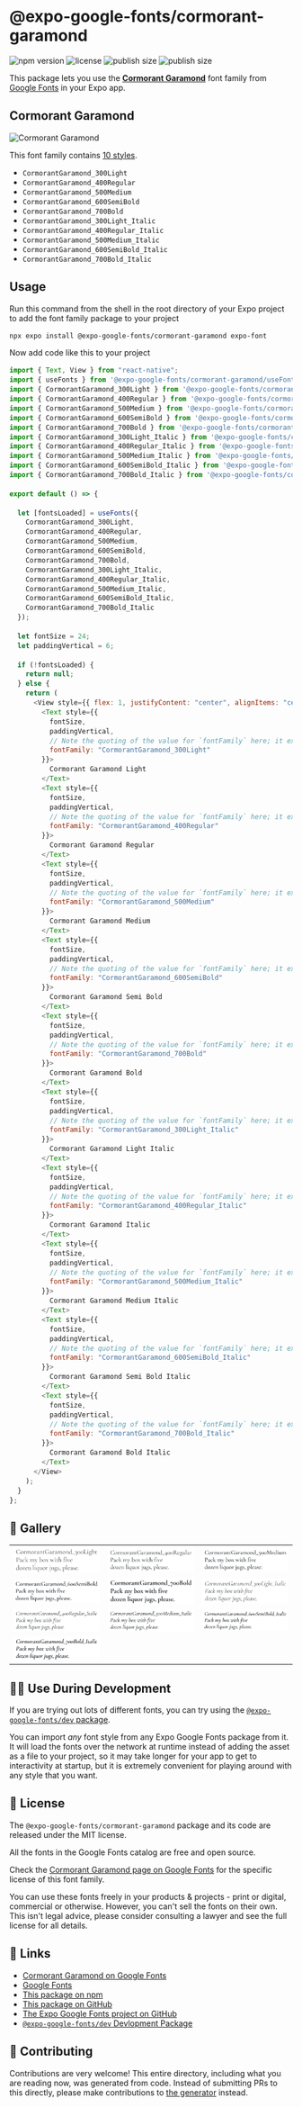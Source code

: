 # @expo-google-fonts/cormorant-garamond

![npm version](https://flat.badgen.net/npm/v/@expo-google-fonts/cormorant-garamond)
![license](https://flat.badgen.net/github/license/expo/google-fonts)
![publish size](https://flat.badgen.net/packagephobia/install/@expo-google-fonts/cormorant-garamond)
![publish size](https://flat.badgen.net/packagephobia/publish/@expo-google-fonts/cormorant-garamond)

This package lets you use the [**Cormorant Garamond**](https://fonts.google.com/specimen/Cormorant+Garamond) font family from [Google Fonts](https://fonts.google.com/) in your Expo app.

## Cormorant Garamond

![Cormorant Garamond](./font-family.png)

This font family contains [10 styles](#-gallery).

- `CormorantGaramond_300Light`
- `CormorantGaramond_400Regular`
- `CormorantGaramond_500Medium`
- `CormorantGaramond_600SemiBold`
- `CormorantGaramond_700Bold`
- `CormorantGaramond_300Light_Italic`
- `CormorantGaramond_400Regular_Italic`
- `CormorantGaramond_500Medium_Italic`
- `CormorantGaramond_600SemiBold_Italic`
- `CormorantGaramond_700Bold_Italic`

## Usage

Run this command from the shell in the root directory of your Expo project to add the font family package to your project

```sh
npx expo install @expo-google-fonts/cormorant-garamond expo-font
```

Now add code like this to your project

```js
import { Text, View } from "react-native";
import { useFonts } from '@expo-google-fonts/cormorant-garamond/useFonts';
import { CormorantGaramond_300Light } from '@expo-google-fonts/cormorant-garamond/300Light';
import { CormorantGaramond_400Regular } from '@expo-google-fonts/cormorant-garamond/400Regular';
import { CormorantGaramond_500Medium } from '@expo-google-fonts/cormorant-garamond/500Medium';
import { CormorantGaramond_600SemiBold } from '@expo-google-fonts/cormorant-garamond/600SemiBold';
import { CormorantGaramond_700Bold } from '@expo-google-fonts/cormorant-garamond/700Bold';
import { CormorantGaramond_300Light_Italic } from '@expo-google-fonts/cormorant-garamond/300Light_Italic';
import { CormorantGaramond_400Regular_Italic } from '@expo-google-fonts/cormorant-garamond/400Regular_Italic';
import { CormorantGaramond_500Medium_Italic } from '@expo-google-fonts/cormorant-garamond/500Medium_Italic';
import { CormorantGaramond_600SemiBold_Italic } from '@expo-google-fonts/cormorant-garamond/600SemiBold_Italic';
import { CormorantGaramond_700Bold_Italic } from '@expo-google-fonts/cormorant-garamond/700Bold_Italic';

export default () => {

  let [fontsLoaded] = useFonts({
    CormorantGaramond_300Light, 
    CormorantGaramond_400Regular, 
    CormorantGaramond_500Medium, 
    CormorantGaramond_600SemiBold, 
    CormorantGaramond_700Bold, 
    CormorantGaramond_300Light_Italic, 
    CormorantGaramond_400Regular_Italic, 
    CormorantGaramond_500Medium_Italic, 
    CormorantGaramond_600SemiBold_Italic, 
    CormorantGaramond_700Bold_Italic
  });

  let fontSize = 24;
  let paddingVertical = 6;

  if (!fontsLoaded) {
    return null;
  } else {
    return (
      <View style={{ flex: 1, justifyContent: "center", alignItems: "center" }}>
        <Text style={{
          fontSize,
          paddingVertical,
          // Note the quoting of the value for `fontFamily` here; it expects a string!
          fontFamily: "CormorantGaramond_300Light"
        }}>
          Cormorant Garamond Light
        </Text>
        <Text style={{
          fontSize,
          paddingVertical,
          // Note the quoting of the value for `fontFamily` here; it expects a string!
          fontFamily: "CormorantGaramond_400Regular"
        }}>
          Cormorant Garamond Regular
        </Text>
        <Text style={{
          fontSize,
          paddingVertical,
          // Note the quoting of the value for `fontFamily` here; it expects a string!
          fontFamily: "CormorantGaramond_500Medium"
        }}>
          Cormorant Garamond Medium
        </Text>
        <Text style={{
          fontSize,
          paddingVertical,
          // Note the quoting of the value for `fontFamily` here; it expects a string!
          fontFamily: "CormorantGaramond_600SemiBold"
        }}>
          Cormorant Garamond Semi Bold
        </Text>
        <Text style={{
          fontSize,
          paddingVertical,
          // Note the quoting of the value for `fontFamily` here; it expects a string!
          fontFamily: "CormorantGaramond_700Bold"
        }}>
          Cormorant Garamond Bold
        </Text>
        <Text style={{
          fontSize,
          paddingVertical,
          // Note the quoting of the value for `fontFamily` here; it expects a string!
          fontFamily: "CormorantGaramond_300Light_Italic"
        }}>
          Cormorant Garamond Light Italic
        </Text>
        <Text style={{
          fontSize,
          paddingVertical,
          // Note the quoting of the value for `fontFamily` here; it expects a string!
          fontFamily: "CormorantGaramond_400Regular_Italic"
        }}>
          Cormorant Garamond Italic
        </Text>
        <Text style={{
          fontSize,
          paddingVertical,
          // Note the quoting of the value for `fontFamily` here; it expects a string!
          fontFamily: "CormorantGaramond_500Medium_Italic"
        }}>
          Cormorant Garamond Medium Italic
        </Text>
        <Text style={{
          fontSize,
          paddingVertical,
          // Note the quoting of the value for `fontFamily` here; it expects a string!
          fontFamily: "CormorantGaramond_600SemiBold_Italic"
        }}>
          Cormorant Garamond Semi Bold Italic
        </Text>
        <Text style={{
          fontSize,
          paddingVertical,
          // Note the quoting of the value for `fontFamily` here; it expects a string!
          fontFamily: "CormorantGaramond_700Bold_Italic"
        }}>
          Cormorant Garamond Bold Italic
        </Text>
      </View>
    );
  }
};
```

## 🔡 Gallery


||||
|-|-|-|
|![CormorantGaramond_300Light](./300Light/CormorantGaramond_300Light.ttf.png)|![CormorantGaramond_400Regular](./400Regular/CormorantGaramond_400Regular.ttf.png)|![CormorantGaramond_500Medium](./500Medium/CormorantGaramond_500Medium.ttf.png)||
|![CormorantGaramond_600SemiBold](./600SemiBold/CormorantGaramond_600SemiBold.ttf.png)|![CormorantGaramond_700Bold](./700Bold/CormorantGaramond_700Bold.ttf.png)|![CormorantGaramond_300Light_Italic](./300Light_Italic/CormorantGaramond_300Light_Italic.ttf.png)||
|![CormorantGaramond_400Regular_Italic](./400Regular_Italic/CormorantGaramond_400Regular_Italic.ttf.png)|![CormorantGaramond_500Medium_Italic](./500Medium_Italic/CormorantGaramond_500Medium_Italic.ttf.png)|![CormorantGaramond_600SemiBold_Italic](./600SemiBold_Italic/CormorantGaramond_600SemiBold_Italic.ttf.png)||
|![CormorantGaramond_700Bold_Italic](./700Bold_Italic/CormorantGaramond_700Bold_Italic.ttf.png)||||


## 👩‍💻 Use During Development

If you are trying out lots of different fonts, you can try using the [`@expo-google-fonts/dev` package](https://github.com/expo/google-fonts/tree/master/font-packages/dev#readme).

You can import _any_ font style from any Expo Google Fonts package from it. It will load the fonts over the network at runtime instead of adding the asset as a file to your project, so it may take longer for your app to get to interactivity at startup, but it is extremely convenient for playing around with any style that you want.


## 📖 License

The `@expo-google-fonts/cormorant-garamond` package and its code are released under the MIT license.

All the fonts in the Google Fonts catalog are free and open source.

Check the [Cormorant Garamond page on Google Fonts](https://fonts.google.com/specimen/Cormorant+Garamond) for the specific license of this font family.

You can use these fonts freely in your products & projects - print or digital, commercial or otherwise. However, you can't sell the fonts on their own. This isn't legal advice, please consider consulting a lawyer and see the full license for all details.

## 🔗 Links

- [Cormorant Garamond on Google Fonts](https://fonts.google.com/specimen/Cormorant+Garamond)
- [Google Fonts](https://fonts.google.com/)
- [This package on npm](https://www.npmjs.com/package/@expo-google-fonts/cormorant-garamond)
- [This package on GitHub](https://github.com/expo/google-fonts/tree/master/font-packages/cormorant-garamond)
- [The Expo Google Fonts project on GitHub](https://github.com/expo/google-fonts)
- [`@expo-google-fonts/dev` Devlopment Package](https://github.com/expo/google-fonts/tree/master/font-packages/dev)

## 🤝 Contributing

Contributions are very welcome! This entire directory, including what you are reading now, was generated from code. Instead of submitting PRs to this directly, please make contributions to [the generator](https://github.com/expo/google-fonts/tree/master/packages/generator) instead.
